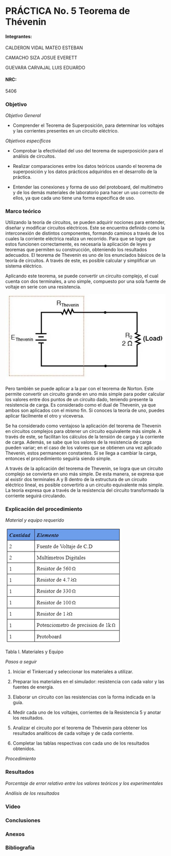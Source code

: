 
# PRÁCTICA No. 5 Teorema de Thévenin

#### Integrantes:

CALDERON VIDAL MATEO ESTEBAN

CAMACHO SIZA JOSUE EVERETT

GUEVARA CARVAJAL LUIS EDUARDO

#### NRC:

5406

### Objetivo

*Objetivo General*

- Comprender  el Teorema de Superposición, para determinar los voltajes y las corrientes presentes en un circuito eléctrico.

*Objetivos específicos*

- Comprobar la efectividad del uso del teorema de superposición para el análisis de circuitos.

- Realizar comparaciones entre los datos teóricos usando el teorema de superposición y los datos prácticos adquiridos en el desarrollo de la práctica.

- Entender las conexiones y forma de uso del protoboard, del multímetro y de los   demás materiales de laboratorio para hacer un uso correcto de ellos, ya que cada uno tiene una forma específica de uso.

### Marco teórico

Utilizando la teoría de circuitos, se pueden adquirir nociones para entender, diseñar y modificar circuitos eléctricos. Este se encuentra definido como la interconexión de distintos componentes, formando caminos a través de los cuales la corriente eléctrica realiza un recorrido. Para que se logre que estos funcionen correctamente, es necesaria la aplicación de leyes y teoremas que permiten su construcción, obteniendo los resultados adecuados. El teorema de Thevenin es uno de los enunciados básicos de la teoría de circuitos. A través de este, es posible calcular y simplificar un sistema eléctrico.

Aplicando este teorema, se puede convertir un circuito complejo, el cual cuenta con dos terminales, a uno simple, compuesto por una sola fuente de voltaje en serie con una resistencia.

<img src="Imagenes/theve.jpg">

Pero también se puede aplicar a la par con el teorema de Norton. Este permite convertir un circuito grande en uno más simple para poder calcular los valores entre dos puntos de un circuito dado, teniendo presente la resistencia de carga. Es considerado como el dual de Thevenin, ya que ambos son aplicados con el mismo fin. Si conoces la teoría de uno, puedes aplicar fácilmente el otro y viceversa.

Se ha considerado como ventajoso la aplicación del teorema de Thevenin en circuitos complejos para obtener un circuito equivalente más simple. A través de este, se facilitan los cálculos de la tensión de carga y la corriente de carga. Además, se sabe que los valores de la resistencia de carga pueden variar; en el caso de los valores que se obtienen una vez aplicado Thevenin, estos permanecen constantes. Si se llega a cambiar la carga, entonces el procedimiento seguiría siendo simple.

A través de la aplicación del teorema de Thevenin, se logra que un circuito complejo se convierta en uno más simple. De esta manera, se expresa que al existir dos terminales A y B dentro de la estructura de un circuito eléctrico lineal, es posible convertirlo a un circuito equivalente más simple. La teoría expresa que a través de la resistencia del circuito transformado la corriente seguirá circulando.

### Explicación del procedimiento

*Material y equipo requerido*

<img src="Imagenes/tabla1.jpg">

Tabla I. Materiales y Equipo

*Pasos a seguir*

1. Iniciar el Tinkercad y seleccionar los materiales a utilizar.

2. Preparar los materiales en el simulador: resistencia con cada valor y las fuentes de energía.

3. Elaborar un circuito con las resistencias con la forma indicada en la guía.

4. Medir cada uno de los voltajes, corrientes de la Resistencia 5 y anotar los resultados.

5. Analizar el circuito por el teorema de Thévenin para obtener los resultados analíticos de cada voltaje y de cada corriente.

6. Completar las tablas respectivas con cada uno de los resultados obtenidos.

*Procedimiento*

### Resultados

*Porcentaje de error relativo entre los valores teóricos y los experimentales*

*Análisis de los resultados*

### Video

### Conclusiones

### Anexos

### Bibliografía

